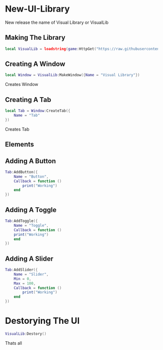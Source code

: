 # New-UI-Library
New release the name of Visual Library or VisualLib

## Making The Library
```lua
local VisualLib = loadstring(game:HttpGet("https://raw.githubusercontent.com/userofgods/New-UI-Library/main/Souce"))()
```

## Creating A Window
```lua
local Window = VisualLib:MakeWindow({Name = "Visual Library"})
```
Creates Window

## Creating A Tab
```lua
local Tab = Window:CreateTab({
    Name = "Tab"
})
```
Creates Tab

## Elements

## Adding A Button
```lua
Tab:AddButton({
    Name = "Button",
    Callback = function ()
        print("Working")
    end
})
```

## Adding A Toggle
```lua
Tab:AddToggle({
    Name = "Toggle",
    Callback = function ()
    print("Working")
    end
})
```

## Adding A Slider
```lua
Tab:AddSlider({
    Name = "Slider",
    Min = 0,
    Max = 100,
    Callback = function ()
        print("Working")
    end
})
```

# Destorying The UI
```lua
VisualLib:Destory()
```

Thats all
